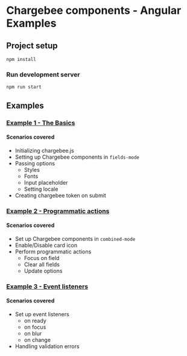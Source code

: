 # Chargebee components - Angular Examples

## Project setup
```
npm install
```

### Run development server
```
npm run start
```

## Examples

### [Example 1 - The Basics](https://github.com/chargebee/chargebee-js/tree/component_examples/angular-app/src/app/example1#readme)
#### Scenarios covered
  * Initializing chargebee.js
  * Setting up Chargebee components in `fields-mode`
  * Passing options
    * Styles
    * Fonts
    * Input placeholder
    * Setting locale
  * Creating chargebee token on submit

### [Example 2 - Programmatic actions](https://github.com/chargebee/chargebee-js/tree/component_examples/angular-app/src/app/example2#readme)
#### Scenarios covered
  * Set up Chargebee components in `combined-mode`
  * Enable/Disable card icon
  * Perform programmatic actions
    * Focus on field
    * Clear all fields
    * Update options

### [Example 3 - Event listeners](https://github.com/chargebee/chargebee-js/tree/component_examples/angular-app/src/app/example3#readme)
#### Scenarios covered
  * Set up event listeners
    * on ready
    * on focus
    * on blur
    * on change
  * Handling validation errors

